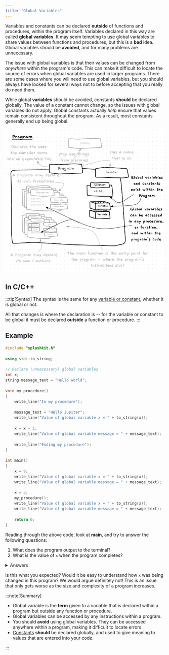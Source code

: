 ```yaml
---
title: "Global Variables"
---
```


Variables and constants can be declared **outside** of functions and procedures, within the program itself. Variables declared in this way are called **global variables**.
It may seem tempting to use global variables to share values between functions and procedures, but this is a **bad** idea. Global variables should be **avoided**, and for many problems are unnecessary.

The issue with global variables is that their values can be changed from *anywhere* within the program's code. This can make it difficult to locate the source of errors when global variables are used in larger programs. There are some cases where you will need to use global variables, but you should always have looked for several ways not to before accepting that you really do need them.

While global **variables** should be avoided, constants **should** be declared globally. The value of a constant cannot change, so the issues with global variables do not apply. Global constants actually *help* ensure that values remain consistent throughout the program. As a result, most constants generally end up being global.

![Programs can contain variables and constants](./images/program-var-const.png "Programs can contain variables and constants")

## In C/C++

:::tip[Syntax]
The syntax is the same for any [variable or constant](../../../1-starting-cpp/1-concepts/4-1-variable-constant), whether it is global or not.
<!-- TODO: make "constant" a link to the page in P2C1 when the concept has been added -->
All that changes is where the declaration is -- for the variable or constant to be global it must be declared **outside** a function or procedure.
:::

## Example

```cpp
#include "splashkit.h"

using std::to_string;

// Declare (unnecessary) global variables
int x;
string message_text = "Hello world";

void my_procedure()
{
    write_line("In my procedure");

    message_text = "Hello Jupiter";
    write_line("Value of global variable x = " + to_string(x));

    x = x + 1;
    write_line("Value of global variable message = " + message_text);
    
    write_line("Ending my procedure");
}

int main() 
{
    x = 9;
    write_line("Value of global variable x = " + to_string(x));
    write_line("Value of global variable message = " + message_text);
    
    x = 3;
    my_procedure();
    write_line("Value of global variable x = " + to_string(x));
    write_line("Value of global variable message = " + message_text);

    return 0;
}
```

Reading through the above code, look at **main**, and try to answer the following questions:

1. What does the program output to the terminal?
2. What is the value of `x` when the program completes?

<details>
  <summary role="button">Answers</summary>
  
1. Program output:

  ```bash
  Value of global variable x = 9
  Value of global variable message = Hello world
  In my procedure
  Value of global variable x = 3
  Value of global variable message = Hello Jupiter
  Ending my procedure
  Value of global variable x = 4
  Value of global variable message = Hello Jupiter
  ```

2. Value of `x` at program completion: 4.
</details>
</span>

Is this what you expected?
Would it be easy to understand how `x` was being changed in this program?
We would argue definitely not!
This is an issue that only gets worse as the size and complexity of a program increases.

:::note[Summary]

- Global variable is the **term** given to a variable that is declared within a program but outside any function or procedure.
- Global variables can be accessed by any instructions within a program.
- You should **avoid** using global variables. They can be accessed anywhere within a program, making it difficult to locate errors.
- [Constants](../../../../part-1-instructions/1-sequence-and-data/1-concepts/07-variable#constants) **should** be declared globally, and used to give meaning to values that are entered into your code.

:::
